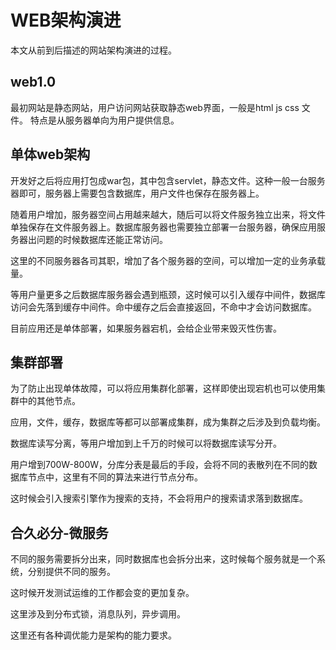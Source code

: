 # WEB架构演进
本文从前到后描述的网站架构演进的过程。
## web1.0
最初网站是静态网站，用户访问网站获取静态web界面，一般是html js css 文件。
特点是从服务器单向为用户提供信息。

## 单体web架构

开发好之后将应用打包成war包，其中包含servlet，静态文件。这种一般一台服务器即可，服务器上需要包含数据库，用户文件也保存在服务器上。

随着用户增加，服务器空间占用越来越大，随后可以将文件服务独立出来，将文件单独保存在文件服务器上。数据库服务器也需要独立部署一台服务器，确保应用服务器出问题的时候数据库还能正常访问。

这里的不同服务器各司其职，增加了各个服务器的空间，可以增加一定的业务承载量。

等用户量更多之后数据库服务器会遇到瓶颈，这时候可以引入缓存中间件，数据库访问会先落到缓存中间件。命中缓存之后会直接返回，不命中才会访问数据库。

目前应用还是单体部署，如果服务器宕机，会给企业带来毁灭性伤害。

## 集群部署
为了防止出现单体故障，可以将应用集群化部署，这样即使出现宕机也可以使用集群中的其他节点。

应用，文件，缓存，数据库等都可以部署成集群，成为集群之后涉及到负载均衡。

数据库读写分离，等用户增加到上千万的时候可以将数据库读写分开。

用户增到700W-800W，分库分表是最后的手段，会将不同的表散列在不同的数据库节点中，这里有不同的算法来进行节点分布。

这时候会引入搜索引擎作为搜索的支持，不会将用户的搜索请求落到数据库。

## 合久必分-微服务

不同的服务需要拆分出来，同时数据库也会拆分出来，这时候每个服务就是一个系统，分别提供不同的服务。

这时候开发测试运维的工作都会变的更加复杂。

这里涉及到分布式锁，消息队列，异步调用。

这里还有各种调优能力是架构的能力要求。
